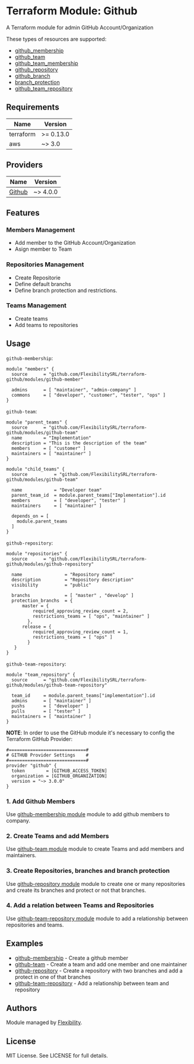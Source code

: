 

#  Terraform Module: Github

A Terraform module for admin GitHub Account/Organization

These types of resources are supported:
* [github_membership](https://registry.terraform.io/providers/hashicorp/github/latest/docs/resources/membership)
* [github_team](https://registry.terraform.io/providers/hashicorp/github/latest/docs/resources/team)
* [github_team_membership](https://registry.terraform.io/providers/hashicorp/github/latest/docs/resources/team_membership)
* [github_repository](https://registry.terraform.io/providers/hashicorp/github/latest/docs/resources/repository)
* [github_branch](https://registry.terraform.io/providers/hashicorp/github/latest/docs/resources/branch)
* [branch_protection](https://registry.terraform.io/providers/hashicorp/github/latest/docs/resources/branch_protection)
* [github_team_repository](https://registry.terraform.io/providers/hashicorp/github/latest/docs/resources/team_repository)

## Requirements                                                                                                                                                                                                    
                                                                                                                                                                                                                   
| Name | Version |                                                                                                                                                                                                 
|------|---------|                                                                                                                                                                                                 
| terraform | >= 0.13.0 |                                                                                                                                                                                         
| aws | ~> 3.0 |                                                                                                                                                                                                   
                                                                                                                                                                                                                   
## Providers                                                                                                                                                                                                       
                                                                                                                                                                                                                   
| Name | Version |                                                                                                                                                                                                 
|------|---------|                                                                                                                                                                                                 
| [Github](https://registry.terraform.io/providers/hashicorp/github/latest/docs)  | ~> 4.0.0 |


## Features

### Members Management
 - Add member to the GitHub Account/Organization
 - Asign member to Team

### Repositories Management
- Create Repositorie
- Define default branchs
- Define branch protection and restrictions.

### Teams Management
- Create teams
- Add teams to repositories

## Usage

`github-membership`:
```hcl
module "members" {
  source      = "github.com/FlexibilitySRL/terraform-github/modules/github-member"

  admins      = [ "maintainer", "admin-company" ]
  commons     = [ "developer", "customer", "tester", "ops" ]
}
```

`github-team`:
```hcl
module "parent_teams" {
  source      = "github.com/FlexibilitySRL/terraform-github/modules/github-team"
  name        = "Implementation"
  description = "This is the description of the team" 
  members     = [ "customer" ]
  maintainers = [ "maintainer" ]
}

module "child_teams" {
  source          = "github.com/FlexibilitySRL/terraform-github/modules/github-team"

  name            = "Developer team"
  parent_team_id  = module.parent_teams["Implementation"].id
  members         = [ "developer", "tester" ]
  maintainers     = [ "maintainer" ]

  depends_on = [
    module.parent_teams
  ]
}
```

`github-repository`:
```hcl
module "repositories" {
  source      = "github.com/FlexibilitySRL/terraform-github/modules/github-repository"

  name                = "Repository name"
  description         = "Repository description"
  visibility          = "public"

  branchs             = [ "master" , "develop" ] 
  protection_branchs  = {
      master = {
          required_approving_review_count = 2,
          restrictions_teams = [ "ops", "maintainer" ]
        },
      release = {
          required_approving_review_count = 1,
          restrictions_teams = [ "ops" ]
        }
   }
}
```

`github-team-repository`:
```hcl
module "team_repository" {
  source      = "github.com/FlexibilitySRL/terraform-github/modules/github-team-repository"

  team_id     = module.parent_teams["implementation"].id
  admins      = [ "maintainer" ]
  pushs       = [ "developer" ]
  pulls       = [ "tester" ]
  maintainers = [ "maintainer" ]
}
```

**NOTE**: In order to use the GitHub module it's necessary to config the Terraform GitHub Provider:

    #=============================#
    # GITHUB Provider Settings    #
    #=============================#
    provider "github" {
      token        = [GITHUB_ACCESS_TOKEN]
      organization = [GITHUB_ORGANIZATION]
      version = "~> 3.0.0"
    }

### 1. Add Github Members

Use [github-membership module](https://github.com/FlexibilitySRL/terraform-github/modules/github-membership) module to add github members to company.

### 2. Create Teams and add Members

Use [github-team module](https://github.com/FlexibilitySRL/terraform-github/modules/github-team) module to create Teams and add members and maintainers.

### 3. Create Repositories, branches and branch protection

Use [github-repository module](https://github.com/FlexibilitySRL/terraform-github/modules/github-repository) module to create one or many repositories and create its branches and protect or not that branches.

### 4. Add a relation between Teams and Repositories

Use [github-team-repository module](https://github.com/FlexibilitySRL/terraform-github/modules/github-team-repository) module to add a relationship between repositories and teams.


## Examples

* [github-membership](https://github.com/FlexibilitySRL/terraform-github/tree/master/examples/github-membership) - Create a github member
* [github-team](https://github.com/FlexibilitySRL/terraform-github/tree/master/examples/github-team) - Create a team and add one member and one maintainer
* [github-repository](https://github.com/FlexibilitySRL/terraform-github/tree/master/examples/github-repository) - Create a repository with two branches and add a protect in one of that branches
* [github-team-repository](https://github.com/FlexibilitySRL/terraform-github/tree/master/examples/github-team-repository) - Add a relationship between team and repository

## Authors

Module managed by [Flexibility](https://github.com/FlexibilitySRL).

## License

MIT License. See LICENSE for full details.